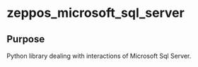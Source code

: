 # zeppos_microsoft_sql_server

## Purpose
Python library dealing with interactions of Microsoft Sql Server.